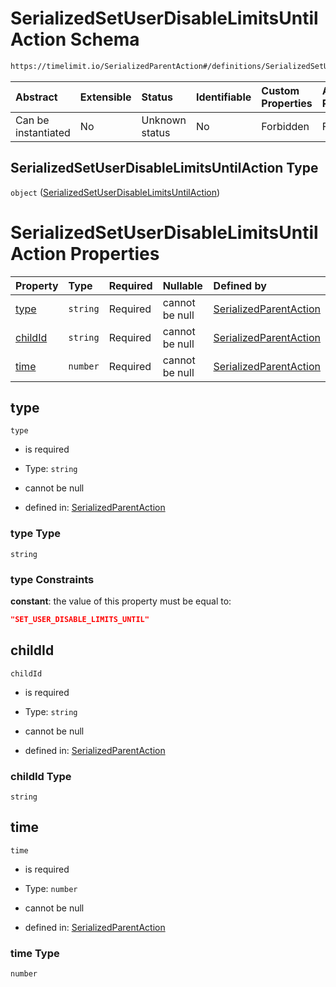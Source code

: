 # SerializedSetUserDisableLimitsUntilAction Schema

```txt
https://timelimit.io/SerializedParentAction#/definitions/SerializedSetUserDisableLimitsUntilAction
```

| Abstract            | Extensible | Status         | Identifiable | Custom Properties | Additional Properties | Access Restrictions | Defined In                                                                                        |
| :------------------ | :--------- | :------------- | :----------- | :---------------- | :-------------------- | :------------------ | :------------------------------------------------------------------------------------------------ |
| Can be instantiated | No         | Unknown status | No           | Forbidden         | Forbidden             | none                | [SerializedParentAction.schema.json\*](SerializedParentAction.schema.json "open original schema") |

## SerializedSetUserDisableLimitsUntilAction Type

`object` ([SerializedSetUserDisableLimitsUntilAction](serializedparentaction-definitions-serializedsetuserdisablelimitsuntilaction.md))

# SerializedSetUserDisableLimitsUntilAction Properties

| Property            | Type     | Required | Nullable       | Defined by                                                                                                                                                                                                                                           |
| :------------------ | :------- | :------- | :------------- | :--------------------------------------------------------------------------------------------------------------------------------------------------------------------------------------------------------------------------------------------------- |
| [type](#type)       | `string` | Required | cannot be null | [SerializedParentAction](serializedparentaction-definitions-serializedsetuserdisablelimitsuntilaction-properties-type.md "https://timelimit.io/SerializedParentAction#/definitions/SerializedSetUserDisableLimitsUntilAction/properties/type")       |
| [childId](#childid) | `string` | Required | cannot be null | [SerializedParentAction](serializedparentaction-definitions-serializedsetuserdisablelimitsuntilaction-properties-childid.md "https://timelimit.io/SerializedParentAction#/definitions/SerializedSetUserDisableLimitsUntilAction/properties/childId") |
| [time](#time)       | `number` | Required | cannot be null | [SerializedParentAction](serializedparentaction-definitions-serializedsetuserdisablelimitsuntilaction-properties-time.md "https://timelimit.io/SerializedParentAction#/definitions/SerializedSetUserDisableLimitsUntilAction/properties/time")       |

## type

`type`

- is required

- Type: `string`

- cannot be null

- defined in: [SerializedParentAction](serializedparentaction-definitions-serializedsetuserdisablelimitsuntilaction-properties-type.md "https://timelimit.io/SerializedParentAction#/definitions/SerializedSetUserDisableLimitsUntilAction/properties/type")

### type Type

`string`

### type Constraints

**constant**: the value of this property must be equal to:

```json
"SET_USER_DISABLE_LIMITS_UNTIL"
```

## childId

`childId`

- is required

- Type: `string`

- cannot be null

- defined in: [SerializedParentAction](serializedparentaction-definitions-serializedsetuserdisablelimitsuntilaction-properties-childid.md "https://timelimit.io/SerializedParentAction#/definitions/SerializedSetUserDisableLimitsUntilAction/properties/childId")

### childId Type

`string`

## time

`time`

- is required

- Type: `number`

- cannot be null

- defined in: [SerializedParentAction](serializedparentaction-definitions-serializedsetuserdisablelimitsuntilaction-properties-time.md "https://timelimit.io/SerializedParentAction#/definitions/SerializedSetUserDisableLimitsUntilAction/properties/time")

### time Type

`number`

